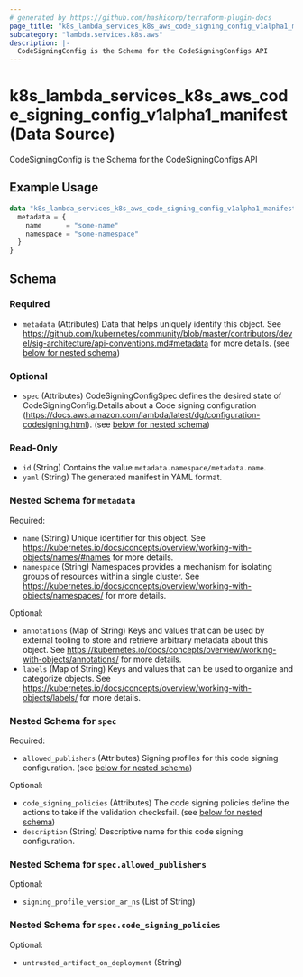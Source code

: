 ```yaml
---
# generated by https://github.com/hashicorp/terraform-plugin-docs
page_title: "k8s_lambda_services_k8s_aws_code_signing_config_v1alpha1_manifest Data Source - terraform-provider-k8s"
subcategory: "lambda.services.k8s.aws"
description: |-
  CodeSigningConfig is the Schema for the CodeSigningConfigs API
---
```


# k8s_lambda_services_k8s_aws_code_signing_config_v1alpha1_manifest (Data Source)

CodeSigningConfig is the Schema for the CodeSigningConfigs API

## Example Usage

```terraform
data "k8s_lambda_services_k8s_aws_code_signing_config_v1alpha1_manifest" "example" {
  metadata = {
    name      = "some-name"
    namespace = "some-namespace"
  }
}
```

<!-- schema generated by tfplugindocs -->
## Schema

### Required

- `metadata` (Attributes) Data that helps uniquely identify this object. See https://github.com/kubernetes/community/blob/master/contributors/devel/sig-architecture/api-conventions.md#metadata for more details. (see [below for nested schema](#nestedatt--metadata))

### Optional

- `spec` (Attributes) CodeSigningConfigSpec defines the desired state of CodeSigningConfig.Details about a Code signing configuration (https://docs.aws.amazon.com/lambda/latest/dg/configuration-codesigning.html). (see [below for nested schema](#nestedatt--spec))

### Read-Only

- `id` (String) Contains the value `metadata.namespace/metadata.name`.
- `yaml` (String) The generated manifest in YAML format.

<a id="nestedatt--metadata"></a>
### Nested Schema for `metadata`

Required:

- `name` (String) Unique identifier for this object. See https://kubernetes.io/docs/concepts/overview/working-with-objects/names/#names for more details.
- `namespace` (String) Namespaces provides a mechanism for isolating groups of resources within a single cluster. See https://kubernetes.io/docs/concepts/overview/working-with-objects/namespaces/ for more details.

Optional:

- `annotations` (Map of String) Keys and values that can be used by external tooling to store and retrieve arbitrary metadata about this object. See https://kubernetes.io/docs/concepts/overview/working-with-objects/annotations/ for more details.
- `labels` (Map of String) Keys and values that can be used to organize and categorize objects. See https://kubernetes.io/docs/concepts/overview/working-with-objects/labels/ for more details.


<a id="nestedatt--spec"></a>
### Nested Schema for `spec`

Required:

- `allowed_publishers` (Attributes) Signing profiles for this code signing configuration. (see [below for nested schema](#nestedatt--spec--allowed_publishers))

Optional:

- `code_signing_policies` (Attributes) The code signing policies define the actions to take if the validation checksfail. (see [below for nested schema](#nestedatt--spec--code_signing_policies))
- `description` (String) Descriptive name for this code signing configuration.

<a id="nestedatt--spec--allowed_publishers"></a>
### Nested Schema for `spec.allowed_publishers`

Optional:

- `signing_profile_version_ar_ns` (List of String)


<a id="nestedatt--spec--code_signing_policies"></a>
### Nested Schema for `spec.code_signing_policies`

Optional:

- `untrusted_artifact_on_deployment` (String)
